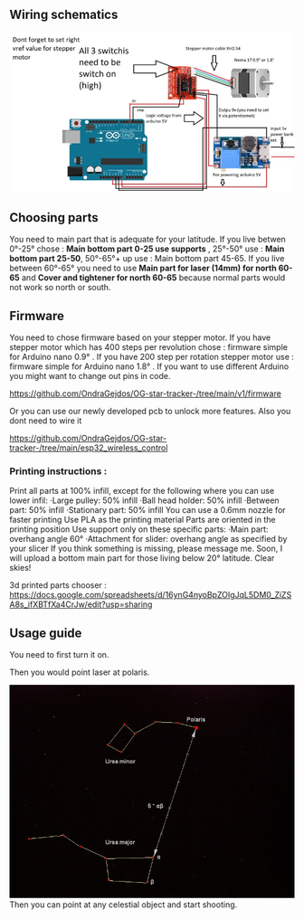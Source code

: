 ## Wiring schematics

![schematics](img/diagram.jpg)

## Choosing parts
You need to main part that is adequate for your latitude. If you live betwen 0°-25° chose : **Main bottom part 0-25 use supports** , 25°-50° use : **Main bottom part 25-50**, 50°-65°+ up use : Main bottom part 45-65.  If you live between 60°-65° you need to use **Main part for laser (14mm) for north 60-65** and **Cover and tightener for north 60-65** because normal parts would not work so north or south.

## Firmware
You need to chose firmware based on your stepper motor. If you have stepper motor which has 400 steps per revolution chose :  firmware simple for Arduino nano 0.9° . If  you have 200 step per rotation stepper motor use : firmware simple for Arduino nano 1.8° . If you want to use different Arduino you might want to change out pins in code.

https://github.com/OndraGejdos/OG-star-tracker-/tree/main/v1/firmware

Or you can use our newly developed pcb to unlock more features. Also you dont need to wire it

https://github.com/OndraGejdos/OG-star-tracker-/tree/main/esp32_wireless_control

### Printing instructions :
Print all parts at 100% infill, except for the following where you can use lower infil:
  ·Large pulley: 50% infill
  ·Ball head holder: 50% infill
  ·Between part: 50% infill
  ·Stationary part: 50% infill
You can use a 0.6mm nozzle for faster printing
Use PLA as the printing material
Parts are oriented in the printing position
Use support only on these specific parts:
  ·Main part: overhang angle 60°
  ·Attachment for slider: overhang angle as specified by your slicer
If you think something is missing, please message me.
Soon, I will upload a bottom main part for those living below 20° latitude.
Clear skies!

3d printed parts chooser : https://docs.google.com/spreadsheets/d/16ynG4nyoBpZOIgJqL5DM0_ZiZSA8s_ifXBTfXa4CrJw/edit?usp=sharing

## Usage guide
You need to first turn it on.

Then you would point laser at polaris.

![usage](img/ursa_major_-_ursa_minor_-_polaris.jpg)
Then you can point at any celestial object and start shooting.
